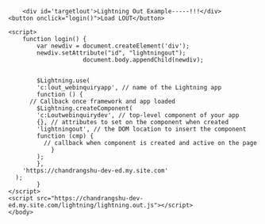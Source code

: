 <html lang="en">
  <head>
    <meta charset="utf-8" />
    <meta name="viewport" content="width=device-width, initial-scale=1" />
  </head>
  <body>
  
        <div id='targetlout'>Lightning Out Example-----!!!</div>
	<button onclick="login()">Load LOUT</button>

    <script>
        function login() {
		    var newdiv = document.createElement('div');
			newdiv.setAttribute("id", "lightningout");		
                         document.body.appendChild(newdiv);   
			
			
			$Lightning.use(
			'c:lout_webinquiryapp', // name of the Lightning app
			function () {
          // Callback once framework and app loaded
			$Lightning.createComponent(
            'c:Loutwebinquirydev', // top-level component of your app
            {}, // attributes to set on the component when created
            'lightningout', // the DOM location to insert the component
            function (cmp) {
              // callback when component is created and active on the page
				}
			);
			},
		'https://chandrangshu-dev-ed.my.site.com'
      );
			}
    </script>
	<script src="https://chandrangshu-dev-ed.my.site.com/lightning/lightning.out.js"></script>
	</body>
</html>
